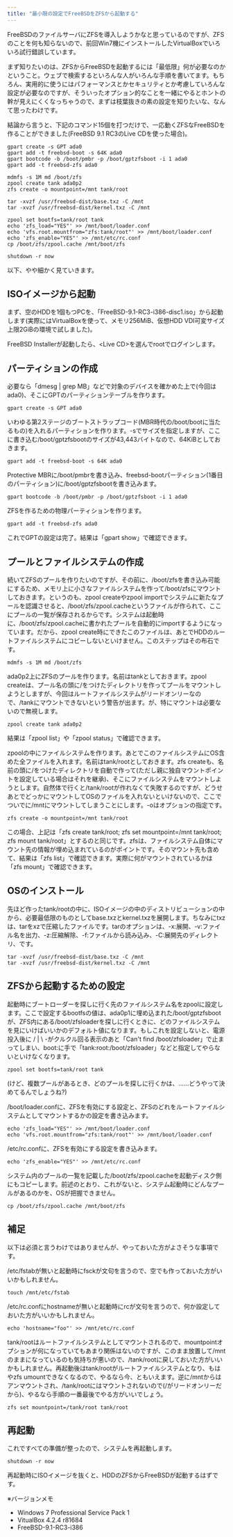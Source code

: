 ```yaml
---
title: "最小限の設定でFreeBSDをZFSから起動する"
---
```


FreeBSDのファイルサーバにZFSを導入しようかなと思っているのですが、ZFSのことを何も知らないので、前回Win7機にインストールしたVirtualBoxでいろいろ試行錯誤しています。

まず知りたいのは、ZFSからFreeBSDを起動するには「最低限」何が必要なのかということ。ウェブで検索するといろんな人がいろんな手順を書いてます。もちろん、実用的に使うにはパフォーマンスとかセキュリティとか考慮していろんな設定が必要なのですが、そういったオプション的なことを一緒にやるとホントの幹が見えにくくなっちゃうので、まずは枝葉抜きの素の設定を知りたいな、なんて思ったわけです。

結論から言うと、下記のコマンド15個を打つだけで、一応動くZFSなFreeBSDを作ることができました(FreeBSD 9.1 RC3のLive CDを使った場合)。

```shell
gpart create -s GPT ada0
gpart add -t freebsd-boot -s 64K ada0
gpart bootcode -b /boot/pmbr -p /boot/gptzfsboot -i 1 ada0
gpart add -t freebsd-zfs ada0

mdmfs -s 1M md /boot/zfs
zpool create tank ada0p2
zfs create -o mountpoint=/mnt tank/root

tar -xvzf /usr/freebsd-dist/base.txz -C /mnt
tar -xvzf /usr/freebsd-dist/kernel.txz -C /mnt

zpool set bootfs=tank/root tank
echo 'zfs_load="YES"' >> /mnt/boot/loader.conf
echo 'vfs.root.mountfrom="zfs:tank/root"' >> /mnt/boot/loader.conf
echo 'zfs_enable="YES"' >> /mnt/etc/rc.conf
cp /boot/zfs/zpool.cache /mnt/boot/zfs

shutdown -r now
```

以下、やや細かく見ていきます。

## ISOイメージから起動

まず、空のHDDを1個もつPCを、「FreeBSD-9.1-RC3-i386-disc1.iso」から起動します(実際にはVirtualBoxを使って、メモリ256MiB、仮想HDD VDI可変サイズ上限2GiBの環境で試しました)。

FreeBSD Installerが起動したら、&lt;Live CD&gt;を選んでrootでログインします。

## パーティションの作成

必要なら「dmesg \| grep MB」などで対象のデバイスを確かめた上で(今回はada0)、そこにGPTのパーティションテーブルを作ります。

```shell
gpart create -s GPT ada0
```

いわゆる第2ステージのブートストラップコード(MBR時代の/boot/bootに当たるもの)を入れるパーティションを作ります。-sでサイズを指定しますが、ここに書き込む/boot/gptzfsbootのサイズが43,443バイトなので、64KiBとしておきます。

```shell
gpart add -t freebsd-boot -s 64K ada0
```

Protective MBRに/boot/pmbrを書き込み、freebsd-bootパーティション(1番目のパーティション)に/boot/gptzfsbootを書き込みます。

```shell
gpart bootcode -b /boot/pmbr -p /boot/gptzfsboot -i 1 ada0
```

ZFSを作るための物理パーティションを作ります。

```shell
gpart add -t freebsd-zfs ada0
```

これでGPTの設定は完了。結果は「gpart show」で確認できます。

## プールとファイルシステムの作成

続いてZFSのプールを作りたいのですが、その前に、/boot/zfsを書き込み可能にするため、メモリ上に小さなファイルシステムを作って/boot/zfsにマウントしておきます。というのも、zpool createやzpool importでシステムに新たなプールを認識させると、/boot/zfs/zpool.cacheというファイルが作られて、ここにプールの一覧が保存されるからです。システムは起動時に、/boot/zfs/zpool.cacheに書かれたプールを自動的にimportするようになっています。だから、zpool create時にできたこのファイルは、あとでHDDのルートファイルシステムにコピーしないといけません。このステップはその布石です。

```shell
mdmfs -s 1M md /boot/zfs
```

ada0p2上にZFSのプールを作ります。名前はtankとしておきます。zpool createは、プール名の頭に/をつけたディレクトリを作ってプールをマウントしようとしますが、今回はルートファイルシステムがリードオンリーなので、/tankにマウントできないという警告が出ます。が、特にマウントは必要ないので無視します。

```shell
zpool create tank ada0p2
```

結果は「zpool list」や「zpool status」で確認できます。

zpoolの中にファイルシステムを作ります。あとでこのファイルシステムにOS含めた全ファイルを入れます。名前はtank/rootとしておきます。zfs createも、名前の頭に/をつけたディレクトリを自動で作って(ただし親に独自マウントポイントを設定している場合はそれを継承)、そこにファイルシステムをマウントしようとします。自然体で行くと/tank/rootが作れなくて失敗するのですが、どうせあとでどっかにマウントしてOSのファイルを入れないといけないので、ここでついでに/mntにマウントしてしまうことにします。-oはオプションの指定です。

```shell
zfs create -o mountpoint=/mnt tank/root
```

この場合、上記は「zfs create tank/root; zfs set mountpoint=/mnt tank/root; zfs mount tank/root」とするのと同じです。zfsは、ファイルシステム自体にマウント先の情報が埋め込まれているのがポイントです。そのマウント先も含めて、結果は「zfs list」で確認できます。実際に何がマウントされているかは「zfs mount」で確認できます。

## OSのインストール

先ほど作ったtank/rootの中に、ISOイメージの中のディストリビューションの中から、必要最低限のものとしてbase.txzとkernel.txzを展開します。ちなみにtxzは、tarをxzで圧縮したファイルです。tarのオプションは、-x:展開、-v:ファイル名を出力、-z:圧縮解除、-f:ファイルから読み込み、-C:展開先のディレクトリ、です。

```shell
tar -xvzf /usr/freebsd-dist/base.txz -C /mnt
tar -xvzf /usr/freebsd-dist/kernel.txz -C /mnt
```

## ZFSから起動するための設定

起動時にブートローダーを探しに行く先のファイルシステム名をzpoolに設定します。ここで設定するbootfsの値は、ada0p1に埋め込まれた/boot/gptzfsbootが、ZFS内にある/boot/zfsloaderを探しに行くときに、どのファイルシステムを見にいけばいいかのデフォルト値になります。もしこれを設定しないと、電源投入後に / \| \ -がクルクル回る表示のあと「Can't find /boot/zfsloader」で止まってしまい、boot:に手で「tank:root:/boot/zfsloader」などと指定してやらないといけなくなります。

```shell
zpool set bootfs=tank/root tank
```

(けど、複数プールがあるとき、どのプールを探しに行くかは、……どうやって決めてるんでしょうね?)

/boot/loader.confに、ZFSを有効にする設定と、ZFSのどれをルートファイルシステムとしてマウントするかの設定を書き込みます。

```shell
echo 'zfs_load="YES"' >> /mnt/boot/loader.conf
echo 'vfs.root.mountfrom="zfs:tank/root"' >> /mnt/boot/loader.conf
```

/etc/rc.confに、ZFSを有効にする設定を書き込みます。

```shell
echo 'zfs_enable="YES"' >> /mnt/etc/rc.conf
```

システム内のプールの一覧を記載した/boot/zfs/zpool.cacheを起動ディスク側にもコピーします。前述のとおり、これがないと、システム起動時にどんなプールがあるのかを、OSが把握できません。

```shell
cp /boot/zfs/zpool.cache /mnt/boot/zfs
```

## 補足

以下は必須と言うわけではありませんが、やっておいた方がよさそうな事項です。

/etc/fstabが無いと起動時にfsckが文句を言うので、空でも作っておいた方がいいかもしれません。

```shell
touch /mnt/etc/fstab
```

/etc/rc.confにhostnameが無いと起動時にrcが文句を言うので、何か設定しておいた方がいいかもしれません。

```shell
echo 'hostname="foo"' >> /mnt/etc/rc.conf
```

tank/rootはルートファイルシステムとしてマウントされるので、mountpointオプションが何になっていてもあまり関係はないのですが、このまま放置して/mntのままになっているのも気持ちが悪いので、/tank/rootに戻しておいた方がいいかもしれません。再起動後はtank/rootがルートファイルシステムとなり、もはやzfs umountできなくなるので、やるなら今、ともいえます。逆に/mntからはアンマウントされ、/tank/rootにはマウントされないので(/がリードオンリーだから)、やるなら手順の一番最後でやる方がいいでしょう。

```shell
zfs set mountpoint=/tank/root tank/root
```

## 再起動

これですべての準備が整ったので、システムを再起動します。

```shell
shutdown -r now
```

再起動時にISOイメージを抜くと、HDDのZFSからFreeBSDが起動するはずです。

※バージョンメモ

- Windows 7 Professional Service Pack 1
- VitualBox 4.2.4 r81684
- FreeBSD-9.1-RC3-i386
